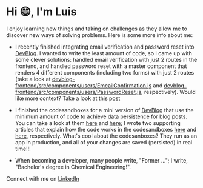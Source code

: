 # Hi :smile:, I'm Luis

I enjoy learning new things and taking on challenges as they allow me to discover new ways of solving problems. Here is some more info about me:

* I recently finished integrating email verification and password reset into [DevBlog](https://devblog.dev/). I wanted to write the least amount of code, so I came up with some clever solutions: handled email verification with just 2 routes in the frontend, and handled password reset with a master component that renders 4 different components (including two forms) with just 2 routes (take a look at [devblog-frontend/src/components/users/EmcailConfirmation.js](https://github.com/mmartinezluis/devblog-frontend/blob/main/src/components/users/EmailConfirmation.js) and [devblog-frontend/src/components/users/PasswordReset.js](https://github.com/mmartinezluis/devblog-frontend/blob/main/src/components/users/PasswordReset.js), respectively).
Would like more context? Take a look at this [post](https://www.linkedin.com/posts/luis-martinez-mosquete_react-reactjs-activity-6876022782979928064-EdfE)

* I finished the codesandboxes for a mini version of [DevBlog](https://devblog.dev/) that use the minimum amount of code to achieve data persistence for blog posts. You can take a look at them [here](https://codesandbox.io/s/blog-website-prototype-p4lwp?file=/src/index.js) and [here](https://codesandbox.io/s/draft-js-wysiwygstable-53qnq); I wrote two supporting articles that explain how the code works in the codesandboxes [here](https://devblog.dev/posts/155) and [here](https://devblog.dev/posts/136), respectively. What's cool about the codesanboxes? They run as an app in production, and all of your changes are saved (persisted) in real time!!!

* When becoming a developer, many people write, "Former ..."; I write, "Bachelor's degree in Chemical Engineering!".

Connect with me on [LinkedIn](https://www.linkedin.com/in/luis-martinez-mosquete/)

